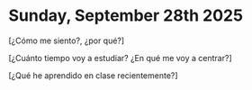 # Sunday, September 28th 2025

\[¿Cómo me siento?, ¿por qué?] 

\[¿Cuánto tiempo voy a estudiar? ¿En qué me voy a centrar?] 

\[¿Qué he aprendido en clase recientemente?]


